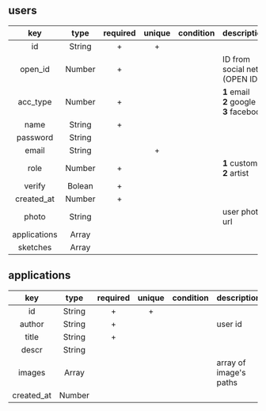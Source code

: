 ## users

|key         |type        |required|unique|condition                      |description                                                              |
|:-:         |:-:         |:-:     |:-:   |--                             |--                                                                       |
|id          |String      |+       |+     |                               |                                                                         |
|open_id     |Number      |+       |      |                               |ID from social net (OPEN ID)                                             |
|acc_type    |Number      |+       |      |                               |**1** email<br /> **2** google<br /> **3** facebook                      |
|name        |String      |+       |      |                               |                                                                         |
|password    |String      |        |      |                               |                                                                         |
|email       |String      |        |+     |                               |                                                                         |
|role        |Number      |+       |      |                               |**1** customer<br/> **2** artist                                         |
|verify      |Bolean      |+       |      |                               |                                                                         |
|created_at  |Number      |+       |      |                               |                                                                         |
|photo       |String      |        |      |                               |user photo url                                                           |
|applications|Array       |        |      |                               |                                                                         |
|sketches    |Array       |        |      |                               |                                                                         |

## applications

|key         |type        |required|unique|condition                      |description                                                              |
|:-:         |:-:         |:-:     |:-:   |--                             |--                                                                       |
|id          |String      |+       |+     |                               |                                                                         |
|author      |String      |+       |      |                               |user id                                                                  |
|title       |String      |+       |      |                               |                                                                         |
|descr       |String      |        |      |                               |                                                                         |
|images      |Array       |        |      |                               |array of image's paths                                                   |
|created_at  |Number      |        |      |                               |                                                                         |
